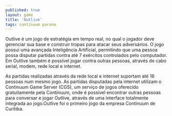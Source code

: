 ```yaml
---
published: true
layout: game
title: 'Outlive'
tags: continuum parana
---
```

Outlive &eacute; um jogo de estrat&eacute;gia em tempo real, no qual o jogador deve gerenciar sua base e construir tropas para atacar seus advers&aacute;rios. O jogo possui uma avan&ccedil;ada Intelig&ecirc;ncia Artificial, permitindo que uma pessoa possa disputar partidas contra at&eacute; 7 ex&eacute;rcitos controlados pelo computador. Em Outlive tamb&eacute;m &eacute; poss&iacute;vel jogar contra outras pessoas, atrav&eacute;s de cabo serial, modem, rede local e internet.







As partidas realizadas atrav&eacute;s da rede local e internet suportam at&eacute; 16 pessoas num mesmo jogo. As partidas disputadas pela internet utilizam o Continuum Game Server (CGS), um servi&ccedil;o de jogos oferecido gratuitamente pela Continuum, onde &eacute; poss&iacute;vel encontrar outras pessoas para conversar e jogar Outlive, atrav&eacute;s de uma interface totalmente integrada ao jogo.Outlive foi o primeiro jogo da empresa Continuum de Curitiba. </p>






